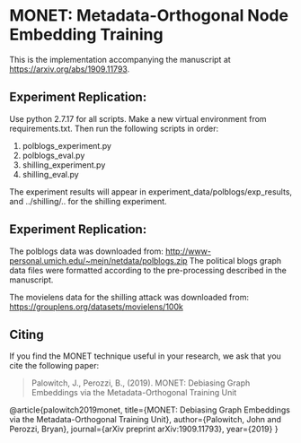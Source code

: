 MONET: Metadata-Orthogonal Node Embedding Training
===============================

This is the implementation accompanying the manuscript at https://arxiv.org/abs/1909.11793.


Experiment Replication:
-----------------------

Use python 2.7.17 for all scripts. Make a new virtual environment from
requirements.txt. Then run the following scripts in order:

1. polblogs_experiment.py
2. polblogs_eval.py
3. shilling_experiment.py
4. shilling_eval.py

The experiment results will appear in experiment_data/polblogs/exp_results, and
../shilling/.. for the shilling experiment.

Experiment Replication:
-----------------------

The polblogs data was downloaded from:
http://www-personal.umich.edu/~mejn/netdata/polblogs.zip
The political blogs graph data files were formatted according to the
pre-processing described in the manuscript.

The movielens data for the shilling attack was downloaded from:
https://grouplens.org/datasets/movielens/100k

Citing
------
If you find the MONET technique useful in your research, we ask that you cite
the following paper:

> Palowitch, J., Perozzi, B., (2019).
> MONET: Debiasing Graph Embeddings via the Metadata-Orthogonal Training Unit

@article{palowitch2019monet,
  title={MONET: Debiasing Graph Embeddings via the Metadata-Orthogonal Training Unit},
  author={Palowitch, John and Perozzi, Bryan},
  journal={arXiv preprint arXiv:1909.11793},
  year={2019}
}



